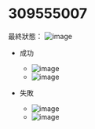 # 309555007
最終狀態：
![image](https://travis-ci.com/hjom7356731/309555007.svg?branch=main)

- 成功 
  - ![image](https://user-images.githubusercontent.com/36062960/112418030-ae457b80-8d63-11eb-97fb-487fbe7f4cff.png)
  - ![image](https://user-images.githubusercontent.com/36062960/112417990-9c63d880-8d63-11eb-8582-23507c288349.png)

- 失敗
  - ![image](https://user-images.githubusercontent.com/36062960/112418490-860a4c80-8d64-11eb-9481-7a8118039989.png)
  - ![image](https://user-images.githubusercontent.com/36062960/112418472-7db21180-8d64-11eb-8fc8-529531f6f5e6.png)

